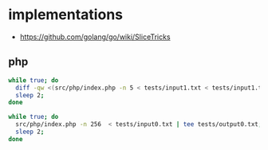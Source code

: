 # implementations

* https://github.com/golang/go/wiki/SliceTricks

## php

```sh
while true; do
  diff -qw <(src/php/index.php -n 5 < tests/input1.txt < tests/input1.txt) <(cat tests/output1.txt);
  sleep 2;
done
```

```sh
while true; do
  src/php/index.php -n 256  < tests/input0.txt | tee tests/output0.txt;
  sleep 2;
done
```

